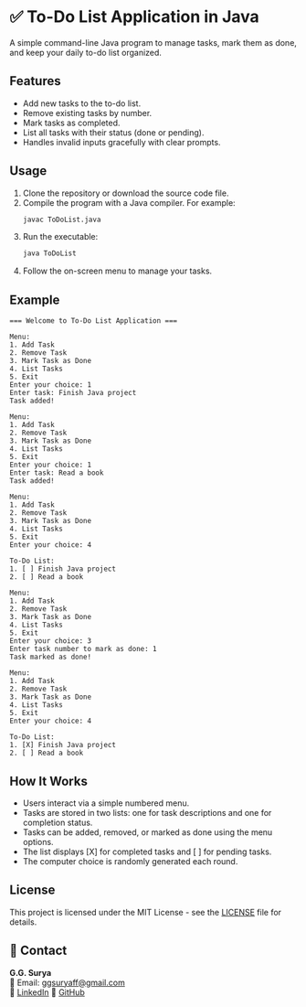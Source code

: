 # ✅ To-Do List Application in Java

A simple command-line Java program to manage tasks, mark them as done, and keep your daily to-do list organized.

## Features

- Add new tasks to the to-do list.
- Remove existing tasks by number.
- Mark tasks as completed.
- List all tasks with their status (done or pending).
- Handles invalid inputs gracefully with clear prompts.

## Usage

1. Clone the repository or download the source code file.
2. Compile the program with a Java compiler. For example:
   ```bash
   javac ToDoList.java
3. Run the executable:
   ```bash
   java ToDoList
4. Follow the on-screen menu to manage your tasks.

## Example

```
=== Welcome to To-Do List Application ===

Menu:
1. Add Task
2. Remove Task
3. Mark Task as Done
4. List Tasks
5. Exit
Enter your choice: 1
Enter task: Finish Java project
Task added!

Menu:
1. Add Task
2. Remove Task
3. Mark Task as Done
4. List Tasks
5. Exit
Enter your choice: 1
Enter task: Read a book
Task added!

Menu:
1. Add Task
2. Remove Task
3. Mark Task as Done
4. List Tasks
5. Exit
Enter your choice: 4

To-Do List:
1. [ ] Finish Java project
2. [ ] Read a book

Menu:
1. Add Task
2. Remove Task
3. Mark Task as Done
4. List Tasks
5. Exit
Enter your choice: 3
Enter task number to mark as done: 1
Task marked as done!

Menu:
1. Add Task
2. Remove Task
3. Mark Task as Done
4. List Tasks
5. Exit
Enter your choice: 4

To-Do List:
1. [X] Finish Java project
2. [ ] Read a book
```

## How It Works

- Users interact via a simple numbered menu.
- Tasks are stored in two lists: one for task descriptions and one for completion status.
- Tasks can be added, removed, or marked as done using the menu options.
- The list displays [X] for completed tasks and [ ] for pending tasks.
- The computer choice is randomly generated each round.
   
## License

This project is licensed under the MIT License - see the [LICENSE](https://github.com/ggsurya/Java-Projects/blob/main/LICENSE) file for details.

## 📩 Contact

**G.G. Surya**  
📧 Email: ggsuryaff@gmail.com  
🔗 [LinkedIn](https://www.linkedin.com/in/g-g-surya-5aa9312b4)
🔗 [GitHub](https://github.com/ggsurya)
